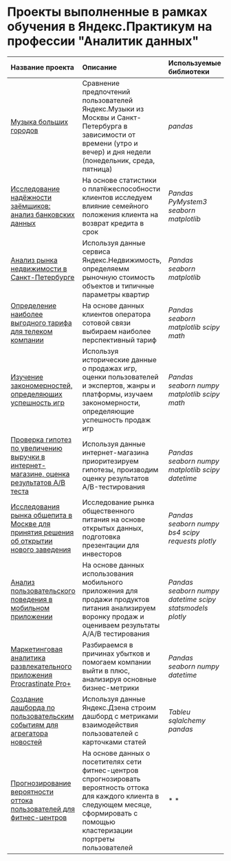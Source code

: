 # Проекты выполненные в рамках обучения в Яндекс.Практикум на профессии "Аналитик данных"

| Название проекта | Описание | Используемые библиотеки | 
| :---------------------- | :---------------------- | :---------------------- |
| [Музыка больших городов](project_1_big_city_music) | Сравнение предпочтений пользователей Яндекс.Музыки из Москвы и Санкт-Петербурга в зависимости от времени (утро и вечер) и дня недели (понедельник, среда, пятница)| *pandas* |
| [Исследование надёжности заёмщиков: анализ банковских данных](project_2_bank_data) | На основе статистики о платёжеспособности клиентов исследуем влияние семейного положения клиента на возврат кредита в срок| *Pandas PyMystem3 seaborn matplotlib* |
| [Анализ рынка недвижимости в Санкт-Петербурге](project_3_reality_spb_analitics) | Используя данные сервиса Яндекс.Недвижимость, определяемм рыночную стоимость объектов и типичные параметры квартир| *Pandas seaborn matplotlib* |
| [Определение наиболее выгодного тарифа для телеком компании](project_4_telekom_best_tarif) | На основе данных клиентов оператора сотовой связи выбираем наиболее перспективный тариф | *Pandas seaborn matplotlib scipy math* |
| [Изучение закономерностей, определяющих успешность игр](project_5_gamedev_analitics) | Используя исторические данные о продажах игр, оценки пользователей и экспертов, жанры и платформы, изучаем закономерности, определяющие успешность продаж игр | *Pandas seaborn numpy matplotlib scipy math* |
| [Проверка гипотез по увеличению выручки в интернет-магазине, оценка результатов A/B теста](project_6_ab_test_revenue_market) | Используя данные интернет-магазина приоритезируем гипотезы, производим оценку результатов A/B-тестирования | *Pandas seaborn numpy matplotlib scipy datetime* |
| [Исследования рынка общепита в Москве для принятия решения об открытии нового заведения](project_7_restaraunts_research) | Исследование рынка общественного питания на основе открытых данных, подготовка презентации для инвесторов | *Pandas seaborn numpy bs4 scipy requests plotly* |
| [Анализ пользовательского поведения в мобильном приложении](project_8_users_app_behaviour) | На основе данных использования мобильного приложения для продажи продуктов питания анализируем воронку продаж и оцениваем результаты A/A/B тестирования | *Pandas seaborn numpy datetime scipy statsmodels plotly* |
| [Маркетинговая аналитика развлекательного приложения Procrastinate Pro+](project_9_unit_metrics) | Разбираемся в причинах убытков и помогаем компании выйти в плюс, анализируя основные бизнес-метрики | *Pandas seaborn numpy datetime* |
| [Создание дашборда по пользовательским событиям для агрегатора новостей](project_10_dashboard_creating) | Используя данные Яндекс.Дзена строим дашборд с метриками взаимодействия пользователей с карточками статей | *Tableu sqlalchemy pandas* |
| [Прогнозирование вероятности оттока пользователей для фитнес-центров](project_11_jims_analitics) | На основе данных о посетителях сети фитнес-центров спрогнозировать вероятность оттока для каждого клиента в следующем месяце, сформировать с помощью кластеризации портреты пользователей | * * |
